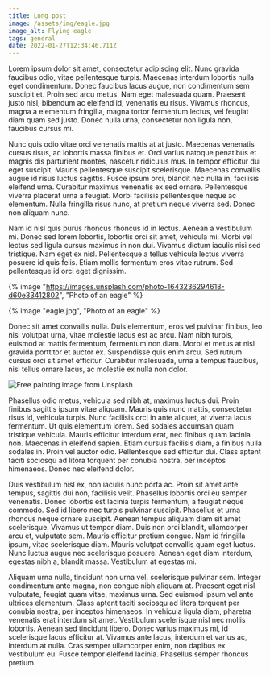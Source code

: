 ```yaml
---
title: Long post
image: /assets/img/eagle.jpg
image_alt: Flying eagle
tags: general
date: 2022-01-27T12:34:46.711Z
---
```


Lorem ipsum dolor sit amet, consectetur adipiscing elit. Nunc gravida faucibus odio, vitae pellentesque turpis. Maecenas interdum lobortis nulla eget condimentum. Donec faucibus lacus augue, non condimentum sem suscipit et. Proin sed arcu metus. Nam eget malesuada quam. Praesent justo nisl, bibendum ac eleifend id, venenatis eu risus. Vivamus rhoncus, magna a elementum fringilla, magna tortor fermentum lectus, vel feugiat diam quam sed justo. Donec nulla urna, consectetur non ligula non, faucibus cursus mi.

Nunc quis odio vitae orci venenatis mattis at at justo. Maecenas venenatis cursus risus, ac lobortis massa finibus et. Orci varius natoque penatibus et magnis dis parturient montes, nascetur ridiculus mus. In tempor efficitur dui eget suscipit. Mauris pellentesque suscipit scelerisque. Maecenas convallis augue id risus luctus sagittis. Fusce ipsum orci, blandit nec nulla in, facilisis eleifend urna. Curabitur maximus venenatis ex sed ornare. Pellentesque viverra placerat urna a feugiat. Morbi facilisis pellentesque neque ac elementum. Nulla fringilla risus nunc, at pretium neque viverra sed. Donec non aliquam nunc.

Nam id nisl quis purus rhoncus rhoncus id in lectus. Aenean a vestibulum mi. Donec sed lorem lobortis, lobortis orci sit amet, vehicula mi. Morbi vel lectus sed ligula cursus maximus in non dui. Vivamus dictum iaculis nisi sed tristique. Nam eget ex nisl. Pellentesque a tellus vehicula lectus viverra posuere id quis felis. Etiam mollis fermentum eros vitae rutrum. Sed pellentesque id orci eget dignissim.

{% image "https://images.unsplash.com/photo-1643236294618-d60e33412802", "Photo of an eagle" %}

{% image "eagle.jpg", "Photo of an eagle" %}

Donec sit amet convallis nulla. Duis elementum, eros vel pulvinar finibus, leo nisl volutpat urna, vitae molestie lacus est ac arcu. Nam nibh turpis, euismod at mattis fermentum, fermentum non diam. Morbi et metus at nisl gravida porttitor et auctor ex. Suspendisse quis enim arcu. Sed rutrum cursus orci sit amet efficitur. Curabitur malesuada, urna a tempus faucibus, nisl tellus ornare lacus, ac molestie ex nulla non dolor.

![Free painting image from Unsplash](https://images.unsplash.com/photo-1643236294618-d60e33412802 "Free painting image from Unsplash")

Phasellus odio metus, vehicula sed nibh at, maximus luctus dui. Proin finibus sagittis ipsum vitae aliquam. Mauris quis nunc mattis, consectetur risus id, vehicula turpis. Nunc facilisis orci in ante aliquet, at viverra lacus fermentum. Ut quis elementum lorem. Sed sodales accumsan quam tristique vehicula. Mauris efficitur interdum erat, nec finibus quam lacinia non. Maecenas in eleifend sapien. Etiam cursus facilisis diam, a finibus nulla sodales in. Proin vel auctor odio. Pellentesque sed efficitur dui. Class aptent taciti sociosqu ad litora torquent per conubia nostra, per inceptos himenaeos. Donec nec eleifend dolor.

Duis vestibulum nisl ex, non iaculis nunc porta ac. Proin sit amet ante tempus, sagittis dui non, facilisis velit. Phasellus lobortis orci eu semper venenatis. Donec lobortis est lacinia turpis fermentum, a feugiat neque commodo. Sed id libero nec turpis pulvinar suscipit. Phasellus et urna rhoncus neque ornare suscipit. Aenean tempus aliquam diam sit amet scelerisque. Vivamus ut tempor diam. Duis non orci blandit, ullamcorper arcu et, vulputate sem. Mauris efficitur pretium congue. Nam id fringilla ipsum, vitae scelerisque diam. Mauris volutpat convallis quam eget luctus. Nunc luctus augue nec scelerisque posuere. Aenean eget diam interdum, egestas nibh a, blandit massa. Vestibulum at egestas mi.

Aliquam urna nulla, tincidunt non urna vel, scelerisque pulvinar sem. Integer condimentum ante magna, non congue nibh aliquam at. Praesent eget nisl vulputate, feugiat quam vitae, maximus urna. Sed euismod ipsum vel ante ultrices elementum. Class aptent taciti sociosqu ad litora torquent per conubia nostra, per inceptos himenaeos. In vehicula ligula diam, pharetra venenatis erat interdum sit amet. Vestibulum scelerisque nisl nec mollis lobortis. Aenean sed tincidunt libero. Donec varius maximus mi, id scelerisque lacus efficitur at. Vivamus ante lacus, interdum et varius ac, interdum at nulla. Cras semper ullamcorper enim, non dapibus ex vestibulum eu. Fusce tempor eleifend lacinia. Phasellus semper rhoncus pretium.
